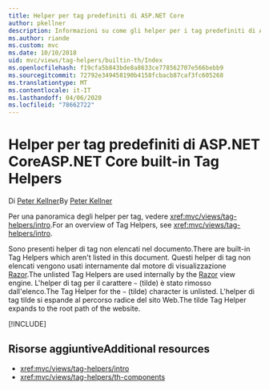 ```yaml
---
title: Helper per tag predefiniti di ASP.NET Core
author: pkellner
description: Informazioni su come gli helper per i tag predefiniti di ASP.NET Core sono utili per incrementare la produttività.
ms.author: riande
ms.custom: mvc
ms.date: 10/10/2018
uid: mvc/views/tag-helpers/builtin-th/Index
ms.openlocfilehash: f19cfa5b843bde8a8633ce778562707e566bebb9
ms.sourcegitcommit: 72792e349458190b4158fcbacb87caf3fc605268
ms.translationtype: MT
ms.contentlocale: it-IT
ms.lasthandoff: 04/06/2020
ms.locfileid: "78662722"
---
```

# <a name="aspnet-core-built-in-tag-helpers"></a><span data-ttu-id="c9cab-103">Helper per tag predefiniti di ASP.NET Core</span><span class="sxs-lookup"><span data-stu-id="c9cab-103">ASP.NET Core built-in Tag Helpers</span></span>

<span data-ttu-id="c9cab-104">Di [Peter Kellner](https://peterkellner.net)</span><span class="sxs-lookup"><span data-stu-id="c9cab-104">By [Peter Kellner](https://peterkellner.net)</span></span>

<span data-ttu-id="c9cab-105">Per una panoramica degli helper per tag, vedere <xref:mvc/views/tag-helpers/intro>.</span><span class="sxs-lookup"><span data-stu-id="c9cab-105">For an overview of Tag Helpers, see <xref:mvc/views/tag-helpers/intro>.</span></span>

<span data-ttu-id="c9cab-106">Sono presenti helper di tag non elencati nel documento.</span><span class="sxs-lookup"><span data-stu-id="c9cab-106">There are built-in Tag Helpers which aren't listed in this document.</span></span> <span data-ttu-id="c9cab-107">Questi helper di tag non elencati vengono usati internamente dal motore di visualizzazione [Razor](xref:mvc/views/razor).</span><span class="sxs-lookup"><span data-stu-id="c9cab-107">The unlisted Tag Helpers are used internally by the [Razor](xref:mvc/views/razor) view engine.</span></span> <span data-ttu-id="c9cab-108">L'helper di tag per il carattere `~` (tilde) è stato rimosso dall'elenco.</span><span class="sxs-lookup"><span data-stu-id="c9cab-108">The Tag Helper for the `~` (tilde) character is unlisted.</span></span> <span data-ttu-id="c9cab-109">L'helper di tag tilde si espande al percorso radice del sito Web.</span><span class="sxs-lookup"><span data-stu-id="c9cab-109">The tilde Tag Helper expands to the root path of the website.</span></span>

[!INCLUDE[](~/includes/built-in-TH.md)]

## <a name="additional-resources"></a><span data-ttu-id="c9cab-110">Risorse aggiuntive</span><span class="sxs-lookup"><span data-stu-id="c9cab-110">Additional resources</span></span>

* <xref:mvc/views/tag-helpers/intro>
* <xref:mvc/views/tag-helpers/th-components>
